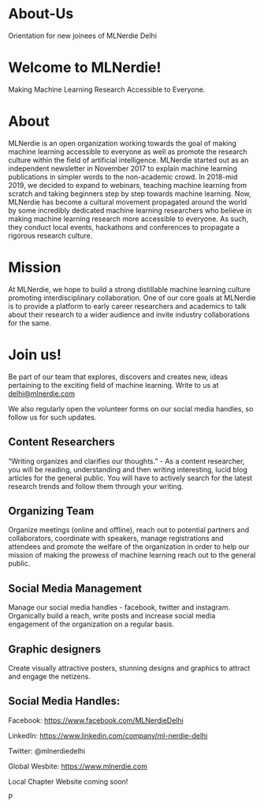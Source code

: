 # About-Us
Orientation for new joinees of MLNerdie Delhi

# Welcome to MLNerdie!
Making Machine Learning Research Accessible to Everyone.

# About
MLNerdie is an open organization working towards the goal of making machine learning accessible to everyone as well as promote the research culture within the field of artificial intelligence. MLNerdie started out as an independent newsletter in November 2017 to explain machine learning publications in simpler words to the non-academic crowd. In 2018-mid 2019, we decided to expand to webinars, teaching machine learning from scratch and taking beginners step by step towards machine learning. Now, MLNerdie has become a cultural movement propagated around the world by some incredibly dedicated machine learning researchers who believe in making machine learning research more accessible to everyone. As such, they conduct local events, hackathons and conferences to propagate a rigorous research culture.

# Mission
At MLNerdie, we hope to build a strong distillable machine learning culture promoting interdisciplinary collaboration. One of our core goals at MLNerdie is to provide a platform to early career researchers and academics to talk about their research to a wider audience and invite industry collaborations for the same.

# Join us!
Be part of our team that explores, discovers and creates new, ideas pertaining to the exciting field of machine learning. Write to us at delhi@mlnerdie.com

We also regularly open the volunteer forms on our social media handles, so follow us for such updates.

## Content Researchers
“Writing organizes and clarifies our thoughts.” - As a content researcher, you will be reading, understanding and then writing interesting, lucid blog articles for the general public. You will have to actively search for the latest research trends and follow them through your writing.

## Organizing Team
Organize meetings (online and offline), reach out to potential partners and collaborators, coordinate with speakers, manage registrations and attendees and promote the welfare of the organization in order to help our mission of making the prowess of machine learning reach out to the general public.

## Social Media Management
Manage our social media handles - facebook, twitter and instagram. Organically build a reach, write posts and increase social media engagement of the organization on a regular basis. 

## Graphic designers
Create visually attractive posters, stunning designs and graphics to attract and engage the netizens.

## Social Media Handles:
Facebook: https://www.facebook.com/MLNerdieDelhi

LinkedIn: https://www.linkedin.com/company/ml-nerdie-delhi

Twitter: @mlnerdiedelhi

Global Wesbite: https://www.mlnerdie.com

Local Chapter Website coming soon!


P
